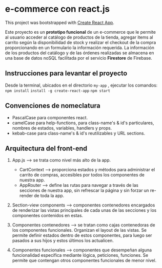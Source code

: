 # e-commerce con react.js

This project was bootstrapped with [Create React App](https://github.com/facebook/create-react-app).

Este proyecto es un **prototipo funcional** de un e-commerce que le permite al usuario acceder al catálogo de productos de la tienda, agregar items al carrito según la disponibilidad de stock y realizar el checkout de la compra proporcionando en un formulario la información requerida. La información de los productos del catálogo y de las órdenes realizadas se almacena en una base de datos noSQL facilitada por el servicio **Firestore** de Firebase.

## Instrucciones para levantar el proyecto
Desde la terminal, ubicados en el directorio `my-app` , ejecutar los comandos:
`npm install`
`install -g create-react-app`
`npm start`

## Convenciones de nomeclatura

 - PascalCase para componentes react.
 - camelCase para help-functions, para class-name's & id's particulares, nombres de estados, variables, handlers y props.
 - kebab-case para class-name's & id's reutilizables y URL sections.

## Arquitectura del front-end

 1. App.js --> se trata como nivel más alto de la app.

	- CartContext --> proporciona estados y métodos para administrar el carrito de compras, accesibles por todos los componentes de
    nuestra app.
	- AppRouter --> define las rutas para navegar a través de las secciones de nuestra app, sin refrescar la página y sin forzar un re-render de toda la app.

2.  Section-view components --> componentes contenedores encargados de renderizar las vistas principales de cada unas de las secciones y los componentes contenidos en estas.

3. Componentes contenedores --> se tratan como cajas contenedoras de los componentes funcionales. Organizan el layout de las vistas. Se permite definir estados dentro de estos componentes, para luego ser pasados a sus hijos y estos últimos los actualicen.

4. Componentes funcionales --> componentes que desempeñan alguna funcionalidad específica mediante lógica, peticiones, funciones. Se permite que contengan otros componentes funcionales de menor nivel. 